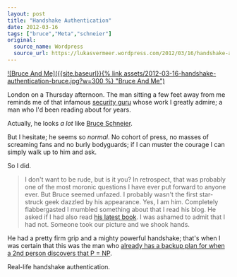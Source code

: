 ```yaml
---
layout: post
title: "Handshake Authentication"
date: 2012-03-16
tags: ["bruce","Meta","schneier"]
original:
  source_name: Wordpress
  source_url: https://lukasvermeer.wordpress.com/2012/03/16/handshake-authentication/
---
```


[![Bruce And Me]({{site.baseurl}}{% link assets/2012-03-16-handshake-authentication-bruce.jpg?w=300 %} "Bruce And Me")](https://twitter.com/#!/lukasvermeer/status/180338968192237568)

London on a Thursday afternoon. The man sitting a few feet away from me reminds me of that infamous [security guru](http://www.economist.com/node/11090522) whose work I greatly admire; a man who I'd been reading about for years.

Actually, he looks _a lot_ like [Bruce Schneier](http://www.schneier.com/).

But I hesitate; he seems so _normal_. No cohort of press, no masses of screaming fans and no burly bodyguards; if I can muster the courage I can simply walk up to him and ask.

So I did.
> I don't want to be rude, but is it you?
In retrospect, that was probably one of the most moronic questions I have ever put forward to anyone ever. But Bruce seemed unfazed. I probably wasn't the first star-struck geek dazzled by his appearance.
> Yes, I am him.
Completely flabbergasted I mumbled something about that I read his blog. He asked if I had also read [his latest book](http://www.amazon.com/Liars-Outliers-Enabling-Society-Thrive/dp/1118143302). I was ashamed to admit that I had not. Someone took our picture and we shook hands.

He had a pretty firm grip and a mighty powerful handshake; that's when I was certain that this was the man who [already has a backup plan for when a 2nd person discovers that P = NP](http://www.schneierfacts.com/fact/532).

Real-life handshake authentication.
